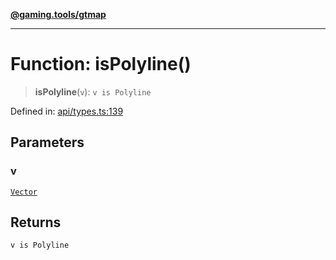 [**@gaming.tools/gtmap**](README.md)

***

# Function: isPolyline()

> **isPolyline**(`v`): `v is Polyline`

Defined in: [api/types.ts:139](https://github.com/gamingtools/gt-map/blob/37582d0663306e25f7b67e6e3ae4390bd14c21af/packages/gtmap/src/api/types.ts#L139)

## Parameters

### v

[`Vector`](TypeAlias.Vector.md)

## Returns

`v is Polyline`
